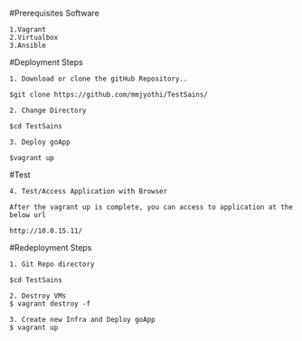 #Prerequisites Software

```
1.Vagrant
2.Virtualbox 
3.Ansible
```

#Deployment Steps
```
1. Download or clone the gitHub Repository..

$git clone https://github.com/mmjyothi/TestSains/

2. Change Directory 

$cd TestSains

3. Deploy goApp 

$vagrant up

```
#Test

```
4. Test/Access Application with Browser

After the vagrant up is complete, you can access to application at the below url

http://10.0.15.11/
```

#Redeployment Steps


```
1. Git Repo directory

$cd TestSains

2. Destroy VMs
$ vagrant destroy -f

3. Create new Infra and Deploy goApp
$ vagrant up
```


